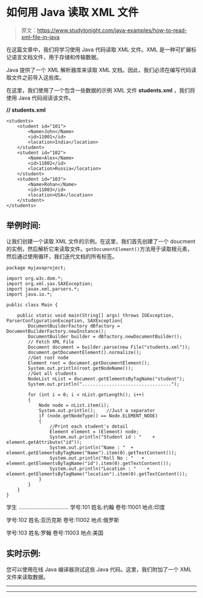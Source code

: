 # 如何用 Java 读取 XML 文件

> 原文：<https://www.studytonight.com/java-examples/how-to-read-xml-file-in-java>

在这篇文章中，我们将学习使用 Java 代码读取 XML 文件。XML 是一种可扩展标记语言文档文件，用于存储和传输数据。

Java 提供了一个 XML 解析器库来读取 XML 文档。因此，我们必须在编写代码读取文件之前导入这些库。

在这里，我们使用了一个包含一些数据的示例 XML 文件 **students.xml** ，我们将使用 Java 代码阅读该文件。

**// students.xml**

```
<students>
    <student id="101">
        <Name>John</Name>
        <id>11001</id>
        <location>India</location>
    </student>
    <student id="102">
        <Name>Alex</Name>
        <id>11002</id>
        <location>Russia</location>
    </student>
    <student id="103">
        <Name>Rohan</Name>
        <id>11003</id>
        <location>USA</location>
    </student>
</students>
```

## 举例时间:

让我们创建一个读取 XML 文件的示例。在这里，我们首先创建了一个 doucment 的实例，然后解析它来读取文件。`getDocumentElement()`方法用于读取根元素，然后通过使用循环，我们迭代文档的所有标签。

```
package myjavaproject;

import org.w3c.dom.*;
import org.xml.sax.SAXException;
import javax.xml.parsers.*;
import java.io.*;

public class Main {

	public static void main(String[] args) throws IOException, ParserConfigurationException, SAXException{  
		DocumentBuilderFactory dBfactory = DocumentBuilderFactory.newInstance();
		DocumentBuilder builder = dBfactory.newDocumentBuilder();
		// Fetch XML File
		Document document = builder.parse(new File("students.xml"));
		document.getDocumentElement().normalize();
		//Get root node
		Element root = document.getDocumentElement();
		System.out.println(root.getNodeName());
		//Get all students
		NodeList nList = document.getElementsByTagName("student");
		System.out.println(".................................");

		for (int i = 0; i < nList.getLength(); i++)
		{
			Node node = nList.item(i);
			System.out.println();    //Just a separator
			if (node.getNodeType() == Node.ELEMENT_NODE)
			{
				//Print each student's detail
				Element element = (Element) node;
				System.out.println("Student id : "    + element.getAttribute("id"));
				System.out.println("Name : "  + element.getElementsByTagName("Name").item(0).getTextContent());
				System.out.println("Roll No : "   + element.getElementsByTagName("id").item(0).getTextContent());
				System.out.println("Location : "    + element.getElementsByTagName("location").item(0).getTextContent());
			}
		}
	}
}
```

学生
.................................
学号:101
姓名:约翰
卷号:11001
地点:印度

学号:102
姓名:亚历克斯
卷号:11002
地点:俄罗斯

学号:103
姓名:罗翰
卷号:11003
地点:美国

## 实时示例:

您可以使用在线 Java 编译器测试这些 Java 代码。这里，我们附加了一个 XML 文件来读取数据。

* * *

* * *